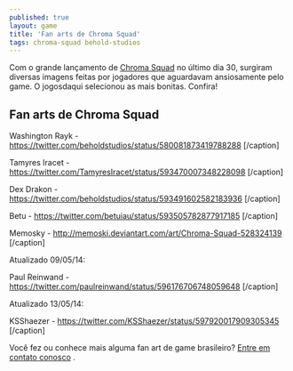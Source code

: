 ```yaml
---
published: true
layout: game
title: 'Fan arts de Chroma Squad'
tags: chroma-squad behold-studios
---
```

Com o grande lançamento de <a href="http://chromasquad.com/" target="_blank">Chroma Squad</a>
 no último dia 30, surgiram diversas imagens feitas por jogadores que aguardavam ansiosamente pelo game. O jogosdaqui selecionou as mais bonitas. Confira!
## Fan arts de Chroma Squad

 Washington Rayk - <a href="https://twitter.com/beholdstudios/status/580081873419788288" target="_blank">https://twitter.com/beholdstudios/status/580081873419788288</a>
[/caption]


 Tamyres Iracet - <a href="https://twitter.com/TamyresIracet/status/593470007348228098" target="_blank">https://twitter.com/TamyresIracet/status/593470007348228098</a>
[/caption]


 Dex Drakon - <a href="https://twitter.com/beholdstudios/status/593491602582183936" target="_blank">https://twitter.com/beholdstudios/status/593491602582183936</a>
[/caption]


 Betu - <a href="https://twitter.com/betuiau/status/593505782877917185" target="_blank">https://twitter.com/betuiau/status/593505782877917185</a>
[/caption]


 Memosky - <a href="http://memoski.deviantart.com/art/Chroma-Squad-528324139" target="_blank">http://memoski.deviantart.com/art/Chroma-Squad-528324139</a>
[/caption]

Atualizado 09/05/14:

 Paul Reinwand - <a href="https://twitter.com/paulreinwand/status/596176706748059648">https://twitter.com/paulreinwand/status/596176706748059648</a>
[/caption]

Atualizado 13/05/14:

 KSShaezer - <a href="https://twitter.com/KSShaezer/status/597920017909305345">https://twitter.com/KSShaezer/status/597920017909305345</a>
[/caption]

Você fez ou conhece mais alguma fan art de game brasileiro? <a href="{{ site.baseurl }}/contato/">Entre em contato conosco</a>
.